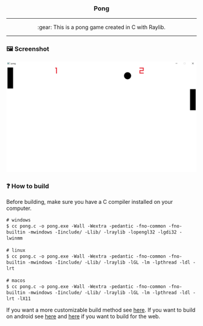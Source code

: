 <h3 align="center">
    Pong
</h3>

---

<p align="center">
    :gear: This is a pong game created in C with Raylib.
</p>

---

### 🖼️ Screenshot
![](./screenshots/screenshot1.png)

### :question: How to build
Before building, make sure you have a C compiler installed on your computer.

~~~console
# windows
$ cc pong.c -o pong.exe -Wall -Wextra -pedantic -fno-common -fno-builtin -mwindows -Iinclude/ -Llib/ -lraylib -lopengl32 -lgdi32 -lwinmm

# linux
$ cc pong.c -o pong.exe -Wall -Wextra -pedantic -fno-common -fno-builtin -mwindows -Iinclude/ -Llib/ -lraylib -lGL -lm -lpthread -ldl -lrt

# macos
$ cc pong.c -o pong.exe -Wall -Wextra -pedantic -fno-common -fno-builtin -mwindows -Iinclude/ -Llib/ -lraylib -lGL -lm -lpthread -ldl -lrt -lX11
~~~

If you want a more customizable build method see [here](https://github.com/raysan5/raylib/blob/master/examples/Makefile).
If you want to build on android see [here](https://github.com/raysan5/raylib/blob/master/examples/Makefile.Android) and [here](https://github.com/raysan5/raylib/blob/master/examples/Makefile.Web) if you want to build for the web.
